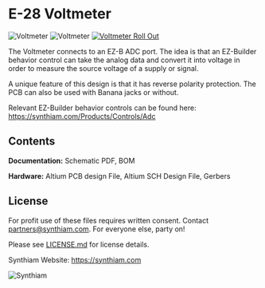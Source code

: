 # E-28 Voltmeter

![Voltmeter](https://live.staticflickr.com/65535/40778036913_7c16bc9b4b_k.jpg)
![Voltmeter](https://live.staticflickr.com/65535/32801180867_2c5fd2110c_k.jpg)
[![Voltmeter Roll Out](https://live.staticflickr.com/65535/48579052752_9f6e5f8a94_h.jpg)](https://youtu.be/czC40y7L5Ys)

The Voltmeter connects to an EZ-B ADC port. The idea is that an EZ-Builder behavior control can take the analog data and convert it into voltage in order to measure the source voltage of a supply or signal. 

A unique feature of this design is that it has reverse polarity protection. The PCB can also be used with Banana jacks or without.

Relevant EZ-Builder behavior controls can be found here: https://synthiam.com/Products/Controls/Adc

## Contents

**Documentation:** Schematic PDF, BOM

**Hardware:** Altium PCB design File, Altium SCH Design File, Gerbers

## License

For profit use of these files requires written consent. Contact partners@synthiam.com. For everyone else, party on!

Please see [LICENSE.md](https://github.com/synthiam/E-28_Voltmeter/blob/master/LICENSE.md) for license details.

Synthiam Website: https://synthiam.com

![Synthiam](https://live.staticflickr.com/65535/47791527651_358dffb302_m.jpg)
